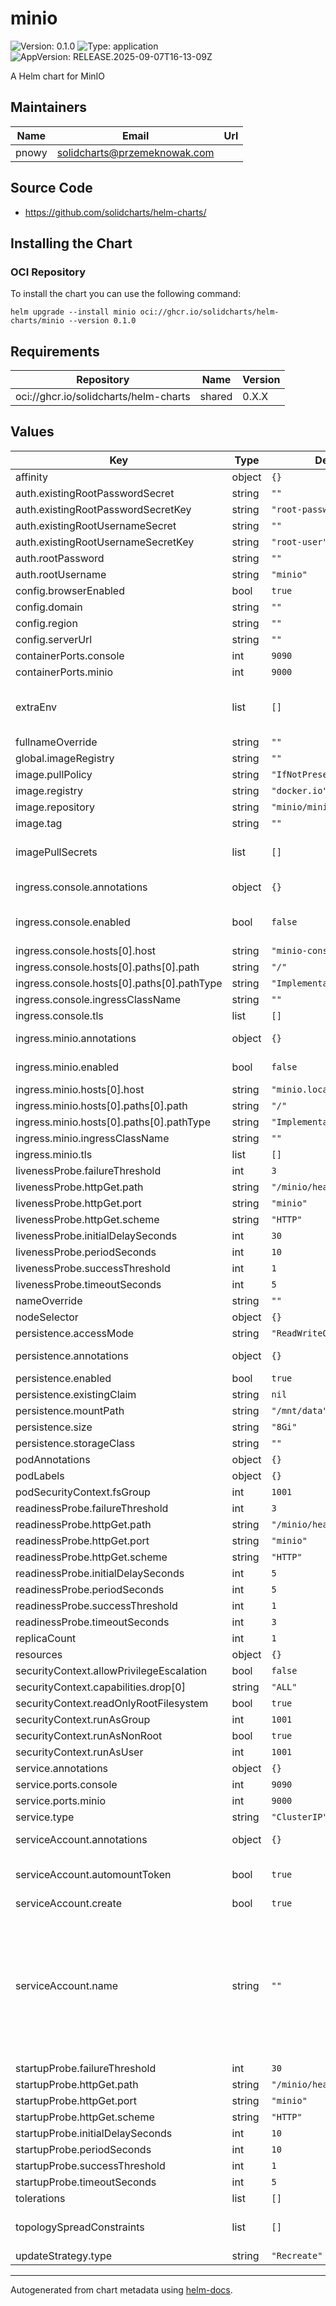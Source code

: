 # minio

![Version: 0.1.0](https://img.shields.io/badge/Version-0.1.0-informational?style=flat-square) ![Type: application](https://img.shields.io/badge/Type-application-informational?style=flat-square) ![AppVersion: RELEASE.2025-09-07T16-13-09Z](https://img.shields.io/badge/AppVersion-RELEASE.2025--09--07T16--13--09Z-informational?style=flat-square)

A Helm chart for MinIO

## Maintainers

| Name | Email | Url |
| ---- | ------ | --- |
| pnowy | <solidcharts@przemeknowak.com> |  |

## Source Code

* <https://github.com/solidcharts/helm-charts/>

## Installing the Chart

### OCI Repository

To install the chart you can use the following command:

```shell
helm upgrade --install minio oci://ghcr.io/solidcharts/helm-charts/minio --version 0.1.0
```

## Requirements

| Repository | Name | Version |
|------------|------|---------|
| oci://ghcr.io/solidcharts/helm-charts | shared | 0.X.X |

## Values

| Key | Type | Default | Description |
|-----|------|---------|-------------|
| affinity | object | `{}` |  |
| auth.existingRootPasswordSecret | string | `""` |  |
| auth.existingRootPasswordSecretKey | string | `"root-password"` |  |
| auth.existingRootUsernameSecret | string | `""` |  |
| auth.existingRootUsernameSecretKey | string | `"root-user"` |  |
| auth.rootPassword | string | `""` |  |
| auth.rootUsername | string | `"minio"` |  |
| config.browserEnabled | bool | `true` |  |
| config.domain | string | `""` |  |
| config.region | string | `""` |  |
| config.serverUrl | string | `""` |  |
| containerPorts.console | int | `9090` |  |
| containerPorts.minio | int | `9000` |  |
| extraEnv | list | `[]` | Additional environment variables for the minio container. |
| fullnameOverride | string | `""` |  |
| global.imageRegistry | string | `""` |  |
| image.pullPolicy | string | `"IfNotPresent"` |  |
| image.registry | string | `"docker.io"` | Image registry |
| image.repository | string | `"minio/minio"` | Image repository |
| image.tag | string | `""` |  |
| imagePullSecrets | list | `[]` | Image pull secrets for pulling an image from a private repository |
| ingress.console.annotations | object | `{}` | Annotations to add to the ingress |
| ingress.console.enabled | bool | `false` | If `true`, create an Ingress for MinIO Console |
| ingress.console.hosts[0].host | string | `"minio-console.local"` |  |
| ingress.console.hosts[0].paths[0].path | string | `"/"` |  |
| ingress.console.hosts[0].paths[0].pathType | string | `"ImplementationSpecific"` |  |
| ingress.console.ingressClassName | string | `""` | Ingress class name |
| ingress.console.tls | list | `[]` |  |
| ingress.minio.annotations | object | `{}` | Annotations to add to the ingress |
| ingress.minio.enabled | bool | `false` | If `true`, create an Ingress for MinIO API |
| ingress.minio.hosts[0].host | string | `"minio.local"` |  |
| ingress.minio.hosts[0].paths[0].path | string | `"/"` |  |
| ingress.minio.hosts[0].paths[0].pathType | string | `"ImplementationSpecific"` |  |
| ingress.minio.ingressClassName | string | `""` | Ingress class name |
| ingress.minio.tls | list | `[]` |  |
| livenessProbe.failureThreshold | int | `3` |  |
| livenessProbe.httpGet.path | string | `"/minio/health/live"` |  |
| livenessProbe.httpGet.port | string | `"minio"` |  |
| livenessProbe.httpGet.scheme | string | `"HTTP"` |  |
| livenessProbe.initialDelaySeconds | int | `30` |  |
| livenessProbe.periodSeconds | int | `10` |  |
| livenessProbe.successThreshold | int | `1` |  |
| livenessProbe.timeoutSeconds | int | `5` |  |
| nameOverride | string | `""` |  |
| nodeSelector | object | `{}` |  |
| persistence.accessMode | string | `"ReadWriteOnce"` |  |
| persistence.annotations | object | `{}` | Annotations to add to the pod PVC. |
| persistence.enabled | bool | `true` |  |
| persistence.existingClaim | string | `nil` |  |
| persistence.mountPath | string | `"/mnt/data"` |  |
| persistence.size | string | `"8Gi"` |  |
| persistence.storageClass | string | `""` |  |
| podAnnotations | object | `{}` |  |
| podLabels | object | `{}` |  |
| podSecurityContext.fsGroup | int | `1001` |  |
| readinessProbe.failureThreshold | int | `3` |  |
| readinessProbe.httpGet.path | string | `"/minio/health/ready"` |  |
| readinessProbe.httpGet.port | string | `"minio"` |  |
| readinessProbe.httpGet.scheme | string | `"HTTP"` |  |
| readinessProbe.initialDelaySeconds | int | `5` |  |
| readinessProbe.periodSeconds | int | `5` |  |
| readinessProbe.successThreshold | int | `1` |  |
| readinessProbe.timeoutSeconds | int | `3` |  |
| replicaCount | int | `1` |  |
| resources | object | `{}` |  |
| securityContext.allowPrivilegeEscalation | bool | `false` |  |
| securityContext.capabilities.drop[0] | string | `"ALL"` |  |
| securityContext.readOnlyRootFilesystem | bool | `true` |  |
| securityContext.runAsGroup | int | `1001` |  |
| securityContext.runAsNonRoot | bool | `true` |  |
| securityContext.runAsUser | int | `1001` |  |
| service.annotations | object | `{}` | Service annotations |
| service.ports.console | int | `9090` |  |
| service.ports.minio | int | `9000` |  |
| service.type | string | `"ClusterIP"` | Service type |
| serviceAccount.annotations | object | `{}` | Annotations to add to the service account |
| serviceAccount.automountToken | bool | `true` | Automatically mount a ServiceAccount's API credentials? |
| serviceAccount.create | bool | `true` |  |
| serviceAccount.name | string | `""` | If this is set and `serviceAccount.create` is `true` this will be used for the created component service account name, if this is set and `serviceAccount.create` is `false` then this will define an existing service account to use for the pod |
| startupProbe.failureThreshold | int | `30` |  |
| startupProbe.httpGet.path | string | `"/minio/health/live"` |  |
| startupProbe.httpGet.port | string | `"minio"` |  |
| startupProbe.httpGet.scheme | string | `"HTTP"` |  |
| startupProbe.initialDelaySeconds | int | `10` |  |
| startupProbe.periodSeconds | int | `10` |  |
| startupProbe.successThreshold | int | `1` |  |
| startupProbe.timeoutSeconds | int | `5` |  |
| tolerations | list | `[]` |  |
| topologySpreadConstraints | list | `[]` | Topology spread constraints for scheduling. |
| updateStrategy.type | string | `"Recreate"` |  |

----------------------------------------------

Autogenerated from chart metadata using [helm-docs](https://github.com/norwoodj/helm-docs/).
